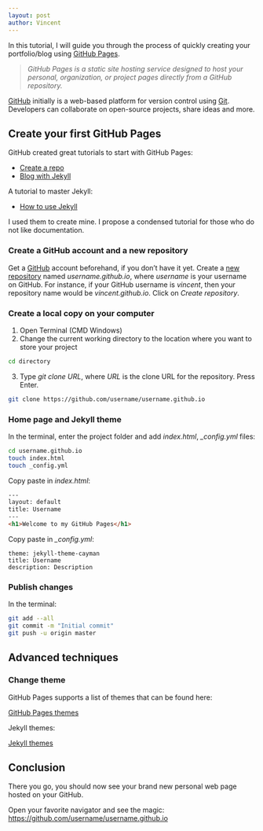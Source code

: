 ```yaml
---
layout: post
author: Vincent
---
```


In this tutorial, I will guide you through the process of quickly creating your portfolio/blog using [GitHub Pages](https://pages.github.com/).

> *GitHub Pages is a static site hosting service designed to host your personal, organization, or project pages directly from a GitHub repository.*

[GitHub](https://github.com/) initially is a web-based platform for version control using [Git](https://git-scm.com/). Developers can collaborate on open-source projects, share ideas and more.

## Create your first GitHub Pages

GitHub created great tutorials to start with GitHub Pages:
- [Create a repo](https://pages.github.com/)
- [Blog with Jekyll](https://help.github.com/articles/using-jekyll-as-a-static-site-generator-with-github-pages/)

A tutorial to master Jekyll:
- [How to use Jekyll](https://jekyllrb.com/docs/step-by-step/01-setup/)

I used them to create mine. I propose a condensed tutorial for those who do not like documentation.

### Create a GitHub account and a new repository

Get a [GitHub](https://github.com/) account beforehand, if you don’t have it yet. Create a [new repository](https://github.com/new) named *username.github.io*, where *username* is your username on GitHub. For instance, if your GitHub username is *vincent*, then your repository name would be *vincent.github.io*. Click on *Create repository*.

### Create a local copy on your computer

1. Open Terminal (CMD Windows)
2. Change the current working directory to the location where you want to store your project

```bash
cd directory
```

3. Type *git clone URL*, where *URL* is the clone URL for the repository. Press Enter.

```bash
git clone https://github.com/username/username.github.io
```

### Home page and Jekyll theme

In the terminal, enter the project folder and add *index.html*, *_config.yml* files:

```bash
cd username.github.io
touch index.html
touch _config.yml
```

Copy paste in *index.html*:

```html
---
layout: default
title: Username
---
<h1>Welcome to my GitHub Pages</h1>
```

Copy paste in *_config.yml*:

```text
theme: jekyll-theme-cayman
title: Username
description: Description
```

### Publish changes

In the terminal:

```bash
git add --all
git commit -m "Initial commit"
git push -u origin master
```

## Advanced techniques

### Change theme

GitHub Pages supports a list of themes that can be found here:

[GitHub Pages themes](https://pages.github.com/themes/)

Jekyll themes:

[Jekyll themes](https://jekyllthemes.io/)

## Conclusion

There you go, you should now see your brand new personal web page hosted on your GitHub.

Open your favorite navigator and see the magic: https://github.com/username/username.github.io
